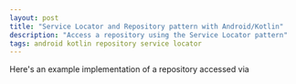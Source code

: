 ```yaml
---
layout: post
title: "Service Locator and Repository pattern with Android/Kotlin"
description: "Access a repository using the Service Locator pattern"
tags: android kotlin repository service locator
---
```

Here's an example implementation of a repository accessed via 